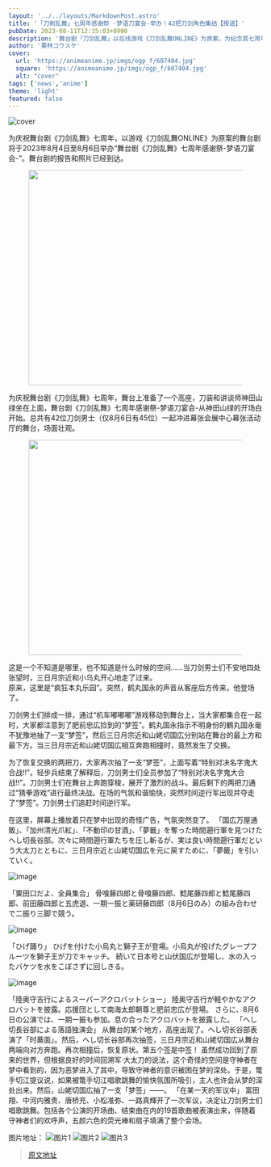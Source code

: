```yaml
---
layout: '../../layouts/MarkdownPost.astro'
title: '「刀剣乱舞」七周年感谢祭 -梦语刀宴会-举办！42把刀剑角色集结【报道】'
pubDate: 2023-08-11T12:15:03+0900
description: '舞台剧「刀剑乱舞」以在线游戏《刀剑乱舞ONLINE》为原案，为纪念其七周年举办了「舞台剧『刀剑乱舞』七周年感谢祭 -梦语刀宴会-」，活动于2023年8月4日至8月6日举行。以下是活动的报道和照片。'
author: '栗林コウスケ'
cover:
  url: 'https://animeanime.jp/imgs/ogp_f/607404.jpg'
  square: 'https://animeanime.jp/imgs/ogp_f/607404.jpg'
  alt: "cover"
tags: ['news','anime']
theme: 'light'
featured: false
---
```


![cover](https://animeanime.jp/imgs/ogp_f/607404.jpg)

<p>为庆祝舞台剧《刀剑乱舞》七周年，以游戏《刀剑乱舞ONLINE》为原案的舞台剧将于2023年8月4日至8月6日举办“舞台剧《刀剑乱舞》七周年感谢祭-梦语刀宴会-”。舞台剧的报告和照片已经到达。</p>
<figure class="ctms-editor-image"><img src="https://animeanime.jp/imgs/zoom/607414.jpg" class="inline-article-image" width="640" height="426"></figure>
<p>为庆祝舞台剧《刀剑乱舞》七周年，舞台上准备了一个高座，刀装和讲谈师神田山绿坐在上面，舞台剧《刀剑乱舞》七周年感谢祭-梦语刀宴会-从神田山绿的开场白开始。总共有42位刀剑男士（仅8月6日有45位）一起冲进幕张会展中心幕张活动厅的舞台，场面壮观。</p>
<figure class="ctms-editor-image"><img src="https://animeanime.jp/imgs/zoom/607420.jpg" class="inline-article-image" width="640" height="426"></figure>
<p>这是一个不知道是哪里，也不知道是什么时候的空间......当刀剑男士们不安地四处张望时，三日月宗近和小乌丸开心地走了过来。<br>原来，这里是“疯狂本丸乐园”。突然，鹤丸国永的声音从客座后方传来，他登场了。</p>
刀剑男士们排成一排，通过“机车嘟嘟嘟”游戏移动到舞台上，当大家都集合在一起时，大家都注意到了肥前忠広捡到的“梦签”。鹤丸国永指示不明身份的鶴丸国永毫不犹豫地抽了一支“梦签”，然后三日月宗近和山姥切国広分别站在舞台的最上方和最下方。当三日月宗近和山姥切国広相互奔跑相撞时，竟然发生了交换。

为了恢复交换的两把刀，大家再次抽了一支“梦签”，上面写着“特别对决名字鬼大合战!!”。轻步兵结束了解释后，刀剑男士们全员参加了“特别对决名字鬼大合战!!”。刀剑男士们在舞台上奔跑穿梭，展开了激烈的战斗。最后剩下的两把刀通过“猜拳游戏”进行最终决战。在场的气氛和谐愉快，突然时间逆行军出现并夺走了“梦签”。刀剑男士们追赶时间逆行军。

在这里，屏幕上播放着只在梦中出现的奇怪广告，气氛突然变了。
「国広万屋通販」、「加州清光爪紅」、「不動印の甘酒」、「夢籤」を奪った時間遡行軍を見つけたへし切長谷部。次々に時間遡行軍たちを圧し斬るが、実は良い時間遡行軍だという大太刀とともに、三日月宗近と山姥切国広を元に戻すために、「夢籤」を引いていく。

![image](https://animeanime.jp/imgs/zoom/607404.jpg)

「粟田口だよ、全員集合」
骨喰藤四郎と骨喰藤四郎、鯰尾藤四郎と鯰尾藤四郎、前田藤四郎と五虎退、一期一振と薬研藤四郎（8月6日のみ）の組み合わせで二振り三脚で競う。

![image](https://animeanime.jp/imgs/zoom/607415.jpg)

「ひげ踊り」
ひげを付けた小烏丸と獅子王が登場。小烏丸が投げたグレープフルーツを獅子王が刀でキャッチ。
続いて日本号と山伏国広が登場し、水の入ったバケツを水をこぼさずに回しきる。

![image](https://animeanime.jp/imgs/zoom/607421.jpg)

「陸奥守吉行によるスーパーアクロバットショー」
陸奥守吉行が軽やかなアクロバットを披露。応援団として南海太郎朝尊と肥前忠広が登場。
さらに、8月6日の公演では、一期一振も参加。息の合ったアクロバットを披露した。
「へし切長谷部による落語独演会」
从舞台的某个地方，高座出现了。へし切长谷部表演了「时蕎面」。然后，へし切长谷部再次抽签，三日月宗近和山姥切国広从舞台两端向对方奔跑。再次相撞后，恢复原状。第五个签是中签！
虽然成功回到了原来的世界，但根据良好的时间回溯军·大太刀的说法，这个奇怪的空间是守神者在梦中看到的，因为恶梦进入了其中，导致守神者的意识被困在梦的深处。于是，篭手切江提议说，如果被篭手切江唱歌跳舞的愉快氛围所吸引，主人也许会从梦的深处出来。然后，山姥切国広抽了一支「梦签」——。
「在某一天的军议中」
富田翔、中河内雅贵、唐桥充、小松准弥、一路真輝开了一次军议，决定让刀剑男士们唱歌跳舞。包括各个公演的开场曲、结束曲在内的19首歌曲被表演出来，伴随着守神者们的欢呼声，五颜六色的荧光棒和扇子填满了整个会场。

图片地址：
![图片1](https://animeanime.jp/imgs/zoom/607411.jpg)
![图片2](https://animeanime.jp/imgs/zoom/607413.jpg)
![图片3](https://animeanime.jp/imgs/zoom/607416.jpg)

>[原文地址](https://animeanime.jp/article/2023/08/11/79225.html)  